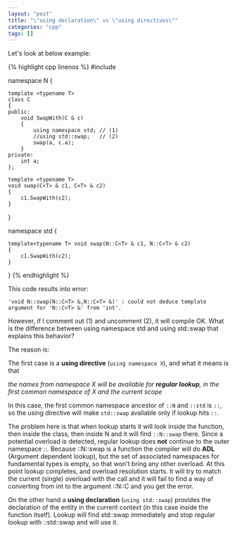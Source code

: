```yaml
---
layout: "post"
title: "\"using declaration\" vs \"using directives\""
categories: "cpp"
tags: []
---
```

<!--more-->
Let's look at below example:

{% highlight cpp linenos %}
#include <algorithm>

namespace N
{

    template <typename T>
    class C
    {
    public:
        void SwapWith(C & c)
        {
            using namespace std; // (1)
            //using std::swap;   // (2)
            swap(a, c.a);
        }
    private:
        int a;
    };

    template <typename T>
    void swap(C<T> & c1, C<T> & c2)
    {
        c1.SwapWith(c2);
    }

}

namespace std
{

    template<typename T> void swap(N::C<T> & c1, N::C<T> & c2)
    {
        c1.SwapWith(c2);
    }

}
{% endhighlight %}

This code results into error:

    'void N::swap(N::C<T> &,N::C<T> &)' : could not deduce template argument for 'N::C<T> &' from 'int'.

However, if I comment out (1) and uncomment (2), it will compile OK. What is the difference between using namespace std and using std::swap that explains this behavior?

The reason is:

The first case is a __using directive__ (`using namespace X`), and what it means is that 

  _the names from namespace X will be available for __regular lookup__, in the first common namespace of X and the current scope_

In this case, the first common namespace ancestor of `::N` and `::std` is `::`, so the using directive will make `std::swap` available only if lookup hits `::`.

The problem here is that when lookup starts it will look inside the function, then inside the class, then inside N and it will find `::N::swap` there. Since a potential overload is detected, regular lookup does **not** continue to the outer namespace ::. Because ::N::swap is a function the compiler will do __ADL__ (Argument dependent lookup), but the set of associated namespaces for fundamental types is empty, so that won't bring any other overload. At this point lookup completes, and overload resolution starts. It will try to match the current (single) overload with the call and it will fail to find a way of converting from int to the argument ::N::C and you get the error.

On the other hand a __using declaration__ (`using std::swap`) provides the declaration of the entity in the current context (in this case inside the function itself). Lookup will find std::swap immediately and stop regular lookup with ::std::swap and will use it.

